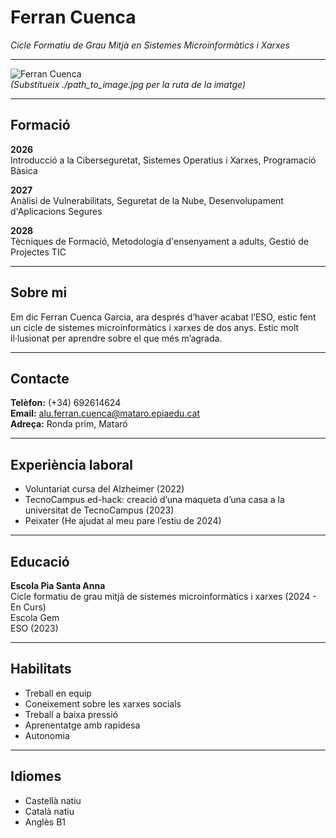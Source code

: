 # Ferran Cuenca

*Cicle Formatiu de Grau Mitjà en Sistemes Microinformàtics i Xarxes*

---

![Ferran Cuenca](./path_to_image.jpg)  
*(Substitueix ./path_to_image.jpg per la ruta de la imatge)*

---

## Formació

**2026**  
Introducció a la Ciberseguretat, Sistemes Operatius i Xarxes, Programació Bàsica

**2027**  
Anàlisi de Vulnerabilitats, Seguretat de la Nube, Desenvolupament d'Aplicacions Segures

**2028**  
Tècniques de Formació, Metodologia d'ensenyament a adults, Gestió de Projectes TIC

---

## Sobre mi

Em dic Ferran Cuenca Garcia, ara després d’haver acabat l’ESO, estic fent un cicle de sistemes microinformàtics i xarxes de dos anys. Estic molt il·lusionat per aprendre sobre el que més m’agrada.

---

## Contacte

**Telèfon:** (+34) 692614624  
**Email:** alu.ferran.cuenca@mataro.epiaedu.cat  
**Adreça:** Ronda prim, Mataró

---

## Experiència laboral

- Voluntariat cursa del Alzheimer (2022)  
- TecnoCampus ed-hack: creació d’una maqueta d’una casa a la universitat de TecnoCampus (2023)  
- Peixater (He ajudat al meu pare l’estiu de 2024)

---

## Educació

**Escola Pia Santa Anna**  
Cicle formatiu de grau mitjà de sistemes microinformàtics i xarxes (2024 - En Curs)  
Escola Gem  
ESO (2023)

---

## Habilitats

- Treball en equip  
- Coneixement sobre les xarxes socials  
- Treball a baixa pressió  
- Aprenentatge amb rapidesa  
- Autonomia

---

## Idiomes

- Castellà natiu  
- Català natiu  
- Anglès B1
